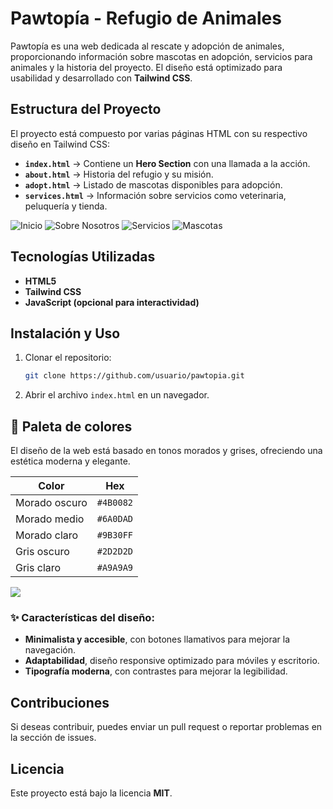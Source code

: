 # Pawtopía - Refugio de Animales

Pawtopía es una web dedicada al rescate y adopción de animales, proporcionando información sobre mascotas en adopción, servicios para animales y la historia del proyecto. El diseño está optimizado para usabilidad y desarrollado con **Tailwind CSS**.

## Estructura del Proyecto

El proyecto está compuesto por varias páginas HTML con su respectivo diseño en Tailwind CSS:

- **`index.html`** → Contiene un **Hero Section** con una llamada a la acción.
- **`about.html`** → Historia del refugio y su misión.
- **`adopt.html`** → Listado de mascotas disponibles para adopción.
- **`services.html`** → Información sobre servicios como veterinaria, peluquería y tienda.


![Inicio](documentacion/Index.png)
![Sobre Nosotros](documentacion/about.png)
![Servicios](documentacion/Servicios.png)
![Mascotas](documentacion/Mascotas.png)


## Tecnologías Utilizadas

- **HTML5**
- **Tailwind CSS**
- **JavaScript (opcional para interactividad)**

## Instalación y Uso

1. Clonar el repositorio:
   ```sh
   git clone https://github.com/usuario/pawtopia.git
   ```
2. Abrir el archivo `index.html` en un navegador.

## 🎨 Paleta de colores  
El diseño de la web está basado en tonos morados y grises, ofreciendo una estética moderna y elegante.  

|     Color    |    Hex    |
|--------------|-----------|
| Morado oscuro| `#4B0082` |
| Morado medio | `#6A0DAD` |
| Morado claro | `#9B30FF` |
| Gris oscuro  | `#2D2D2D` |
| Gris claro   | `#A9A9A9` |

![](guiaEstilos.png)


### ✨ Características del diseño:  
- **Minimalista y accesible**, con botones llamativos para mejorar la navegación.  
- **Adaptabilidad**, diseño responsive optimizado para móviles y escritorio.  
- **Tipografía moderna**, con contrastes para mejorar la legibilidad.  

## Contribuciones

Si deseas contribuir, puedes enviar un pull request o reportar problemas en la sección de issues.

## Licencia

Este proyecto está bajo la licencia **MIT**.

